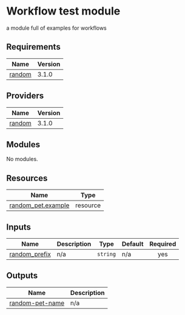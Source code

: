 # Workflow test module

a module full of examples for workflows

<!-- BEGIN_TF_DOCS -->
## Requirements

| Name | Version |
|------|---------|
| <a name="requirement_random"></a> [random](#requirement\_random) | 3.1.0 |

## Providers

| Name | Version |
|------|---------|
| <a name="provider_random"></a> [random](#provider\_random) | 3.1.0 |

## Modules

No modules.

## Resources

| Name | Type |
|------|------|
| [random_pet.example](https://registry.terraform.io/providers/hashicorp/random/3.1.0/docs/resources/pet) | resource |

## Inputs

| Name | Description | Type | Default | Required |
|------|-------------|------|---------|:--------:|
| <a name="input_random_prefix"></a> [random\_prefix](#input\_random\_prefix) | n/a | `string` | n/a | yes |

## Outputs

| Name | Description |
|------|-------------|
| <a name="output_random-pet-name"></a> [random-pet-name](#output\_random-pet-name) | n/a |
<!-- END_TF_DOCS -->
